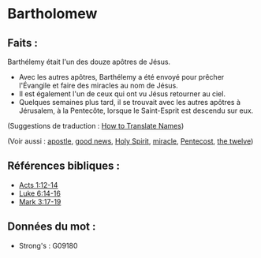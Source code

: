 # Bartholomew

## Faits :

Barthélemy était l'un des douze apôtres de Jésus.

* Avec les autres apôtres, Barthélemy a été envoyé pour prêcher l'Évangile et faire des miracles au nom de Jésus.
* Il est également l'un de ceux qui ont vu Jésus retourner au ciel.
* Quelques semaines plus tard, il se trouvait avec les autres apôtres à Jérusalem, à la Pentecôte, lorsque le Saint-Esprit est descendu sur eux.

(Suggestions de traduction : [How to Translate Names](rc://en/ta/man/translate/translate-names))

(Voir aussi : [apostle](../kt/apostle.md), [good news](../kt/goodnews.md), [Holy Spirit](../kt/holyspirit.md), [miracle](../kt/miracle.md), [Pentecost](../kt/pentecost.md), [the twelve](../kt/thetwelve.md))

## Références bibliques :

* [Acts 1:12-14](rc://en/tn/help/act/01/12)
* [Luke 6:14-16](rc://en/tn/help/luk/06/14)
* [Mark 3:17-19](rc://en/tn/help/mrk/03/17)

## Données du mot :

* Strong's : G09180

